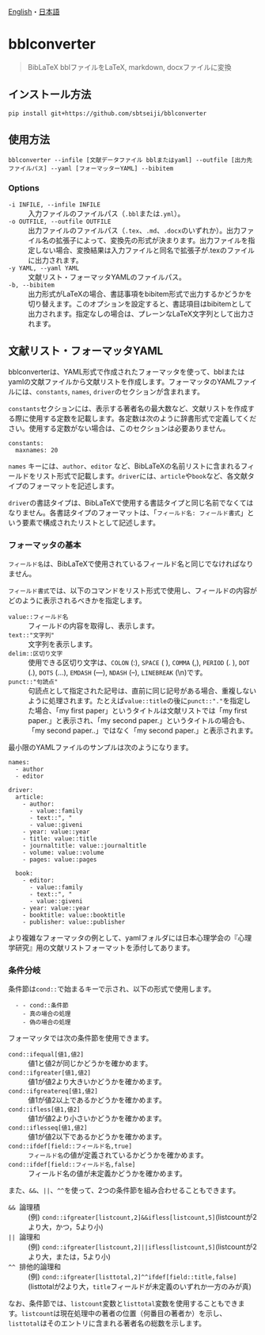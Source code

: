 [English](README.md)・[日本語](README.j.md)

# bblconverter

> BibLaTeX bblファイルをLaTeX, markdown, docxファイルに変換


## インストール方法

```
pip install git+https://github.com/sbtseiji/bblconverter
```

## 使用方法

```
bblconverter --infile [文献データファイル bblまたはyaml] --outfile [出力先ファイルパス] --yaml [フォーマッターYAML] --bibitem
```

### Options
<dl>
  <dt ><code>-i INFILE, --infile INFILE</code></dt>
  <dd>入力ファイルのファイルパス（<code>.bbl</code>または<code>.yml</code>）。</dd>
  <dt ><code>-o OUTFILE, --outfile OUTFILE</code></dt>
  <dd>出力ファイルのファイルパス（<code>.tex</code>、<code>.md</code>、<code>.docx</code>のいずれか）。出力ファイル名の拡張子によって、変換先の形式が決まります。出力ファイルを指定しない場合、変換結果は入力ファイルと同名で拡張子が.texのファイルに出力されます。</dd>
  <dt ><code>-y YAML, --yaml YAML</code></dt>
  <dd>文献リスト・フォーマッタYAMLのファイルパス。</dd>
  <dt ><code>-b, --bibitem</code></dt>
  <dd>出力形式がLaTeXの場合、書誌事項をbibitem形式で出力するかどうかを切り替えます。このオプションを設定すると、書誌項目はbibitemとして出力されます。指定なしの場合は、プレーンなLaTeX文字列として出力されます。</dd>
</dl>

## 文献リスト・フォーマッタYAML

bblconverterは、YAML形式で作成されたフォーマッタを使って、bblまたはyamlの文献ファイルから文献リストを作成します。フォーマッタのYAMLファイルには、`constants`, `names`, `driver`のセクションが含まれます。

`constants`セクションには、表示する著者名の最大数など、文献リストを作成する際に使用する定数を記載します。各定数は次のように辞書形式で定義してください。使用する定数がない場合は、このセクションは必要ありません。

```
constants:
  maxnames: 20
```

`names` キーには、`author`、`editor` など、BibLaTeXの名前リストに含まれるフィールドをリスト形式で記載します。`driver`には、`article`や`book`など、各文献タイプのフォーマットを記述します。

`driver`の書誌タイプは、BibLaTeXで使用する書誌タイプと同じ名前でなくてはなりません。各書誌タイプのフォーマットは、「`フィールド名: フィールド書式`」という要素で構成されたリストとして記述します。

### フォーマッタの基本

`フィールド名`は、BibLaTeXで使用されているフィールド名と同じでなければなりません。

`フィールド書式`では、以下のコマンドをリスト形式で使用し、フィールドの内容がどのように表示されるべきかを指定します。

<dl>
  <dt ><code>value::フィールド名</code></dt>
  <dd>フィールドの内容を取得し、表示します。</dd>
  <dt ><code>text::"文字列"</code></dt>
  <dd>文字列を表示します。</dd>
  <dt ><code>delim::区切り文字</code></dt>
  <dd>使用できる区切り文字は、<code>COLON</code> (:), <code>SPACE</code> (&nbsp;), <code>COMMA</code> (,), <code>PERIOD</code> (. ), <code>DOT</code> (.), <code>DOTS</code> (&hellip;), <code>EMDASH</code> (&mdash;), <code>NDASH</code> (&ndash;), <code>LINEBREAK</code> (\n)です。</dd>
  <dt ><code>punct::"句読点"</code></dt>
  <dd>句読点として指定された記号は、直前に同じ記号がある場合、重複しないように処理されます。たとえば<code>value::title</code>の後に<code>punct::"."</code>を指定した場合、「my first paper」というタイトルは文献リストでは「my first paper.」と表示され、「my second paper.」というタイトルの場合も、「my second paper..」ではなく「my second paper.」と表示されます。</dd>
</dl>

最小限のYAMLファイルのサンプルは次のようになります。

```
names:
  - author
  - editor

driver:
  article:
    - author:
      - value::family
      - text::", "
      - value::giveni
    - year: value::year
    - title: value::title
    - journaltitle: value::journaltitle
    - volume: value::volume
    - pages: value::pages

  book:
    - editor:
      - value::family
      - text::", "
      - value::giveni
    - year: value::year
    - booktitle: value::booktitle
    - publisher: value::publisher
```

より複雑なフォーマッタの例として、yamlフォルダには日本心理学会の『心理学研究』用の文献リストフォーマットを添付してあります。

### 条件分岐

条件節は`cond::`で始まるキーで示され、以下の形式で使用します。

```
  - - cond::条件節
    - 真の場合の処理
    - 偽の場合の処理
```

フォーマッタでは次の条件節を使用できます。

<dl>
  <dt ><code>cond::ifequal[値1,値2]</code></dt>
  <dd>値1と値2が同じかどうかを確かめます。</dd>
  <dt ><code>cond::ifgreater[値1,値2]</code></dt>
  <dd>値1が値2より大きいかどうかを確かめます。</dd>
  <dt ><code>cond::ifgreatereq[値1,値2]</code></dt>
  <dd>値1が値2以上であるかどうかを確かめます。</dd>
  <dt ><code>cond::ifless[値1,値2]</code></dt>
  <dd>値1が値2より小さいかどうかを確かめます。</dd>
  <dt ><code>cond::iflesseq[値1,値2]</code></dt>
  <dd>値1が値2以下であるかどうかを確かめます。</dd>
  <dt ><code>cond::ifdef[field::フィールド名,true]</code></dt>
  <dd><code>フィールド名</code>の値が定義されているかどうかを確かめます。</dd>
  <dt ><code>cond::ifdef[field::フィールド名,false]</code></dt>
  <dd>フィールド名</code>の値が未定義かどうかを確かめます。</dd>
</dl>

また、`&&`、`||`、`^^`を使って、2つの条件節を組み合わせることもできます。

<dl>
  <dt ><code>&&</code>&nbsp;&nbsp;論理積</dt>
  <dd>(例) <code>cond::ifgreater[listcount,2]&&ifless[listcount,5]</code>(listcountが2より大，かつ，5より小)</dd>
  <dt ><code>||</code>&nbsp;&nbsp;論理和</dt>
  <dd>(例) <code>cond::ifgreater[listcount,2]||ifless[listcount,5]</code>(listcountが2より大，または，5より小)</dd>
  <dt ><code>^^</code>&nbsp;&nbsp;排他的論理和</dt>
  <dd>(例) <code>cond::ifgreater[listtotal,2]^^ifdef[field::title,false]</code>(listtotalが2より大，<code>title</code>フィールドが未定義のいずれか一方のみが真)</dd>
</dl>

なお、条件節では、`listcount`変数と`listtotal`変数を使用することもできます。`listcount`は現在処理中の著者の位置（何番目の著者か）を示し、`listtotal`はそのエントリに含まれる著者名の総数を示します。
